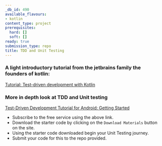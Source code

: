 ```yaml
---
_db_id: 490
available_flavours:
- kotlin
content_type: project
prerequisites:
  hard: []
  soft: []
ready: true
submission_type: repo
title: TDD and Unit Testing
---
```


### A light introductory tutorial from the jetbrains family the founders of kotlin:
 
[Tutorial: Test-driven development with Kotlin](https://www.jetbrains.com/help/idea/tdd-with-kotlin.html)

### More in depth look at TDD and Unit testing 

[Test-Driven Development Tutorial for Android: Getting Started](https://www.raywenderlich.com/7109-test-driven-development-tutorial-for-android-getting-started)

- Subscribe to the free service using the above link.
- Download the starter code by clicking on the `Download Materials` button on the site.
- Using the starter code downloaded begin your Unit Testing journey.
- Submit your code for this to the repo provided. 
